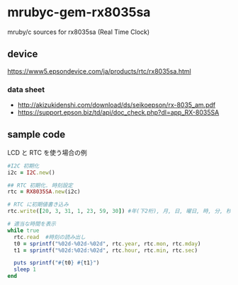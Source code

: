 # mrubyc-gem-rx8035sa
mruby/c sources for rx8035sa (Real Time Clock)

## device
https://www5.epsondevice.com/ja/products/rtc/rx8035sa.html

### data sheet
+ http://akizukidenshi.com/download/ds/seikoepson/rx-8035_am.pdf
+ https://support.epson.biz/td/api/doc_check.php?dl=app_RX-8035SA

## sample code
LCD と RTC を使う場合の例

```ruby
#I2C 初期化
i2c = I2C.new()

## RTC 初期化. 時刻設定
rtc = RX8035SA.new(i2c)

# RTC に初期値書き込み
rtc.write([20, 3, 31, 1, 23, 59, 30]) #年(下2桁), 月, 日, 曜日, 時, 分, 秒

# 適当な時間を表示
while true
  rtc.read  #時刻の読み出し
  t0 = sprintf("%02d-%02d-%02d", rtc.year, rtc.mon, rtc.mday)
  t1 = sprintf("%02d:%02d:%02d", rtc.hour, rtc.min, rtc.sec)

  puts sprintf("#{t0} #{t1}")
  sleep 1
end
```
